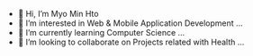 - 👋 Hi, I’m Myo Min Hto
- 👀 I’m interested in Web & Mobile Application Development ...
- 🌱 I’m currently learning Computer Science ...
- 💞️ I’m looking to collaborate on Projects related with Health  ...
